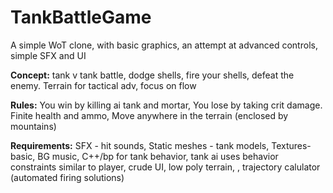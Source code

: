# TankBattleGame
A simple WoT clone, with basic graphics, an attempt at advanced controls, simple SFX and UI

**Concept:** tank v tank battle, dodge shells, fire your shells, defeat the enemy. Terrain for tactical adv, focus on flow

**Rules:** You win by killing ai tank and mortar, You lose by taking crit damage. Finite health and ammo, Move anywhere in the terrain (enclosed by mountains)

**Requirements:** 
SFX - hit sounds, Static meshes - tank models, Textures- basic, BG music, C++/bp for tank behavior, tank ai uses behavior constraints similar to player, crude UI, low poly terrain, , trajectory calulator (automated firing solutions)
